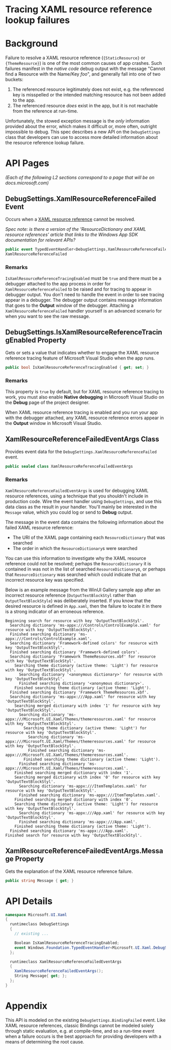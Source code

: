 Tracing XAML resource reference lookup failures
===

# Background

Failure to resolve a XAML resource reference (`{StaticResource}` or `{ThemeResource}`) is one of 
the most common causes of app crashes. Such failures manifest in the _native code_ debug output with the 
message "Cannot find a Resource with the Name/Key *foo*", and generally fall into one of two 
buckets:

1. The referenced resource legitimately does not exist, e.g. the referenced key is misspelled or 
the intended matching resource has not been added to the app.
2. The referenced resource *does* exist in the app, but it is not reachable from the reference 
at run-time.

Unfortunately, the stowed exception message is the *only* information provided about the error, 
which makes it difficult or, more often, outright impossible to debug. This spec describes a new 
API on the `DebugSettings` class that developers can use to access more detailed information about 
the resource reference lookup failure.

# API Pages

_(Each of the following L2 sections correspond to a page that will be on docs.microsoft.com)_

## DebugSettings.XamlResourceReferenceFailed Event

Occurs when a [XAML resource reference](https://learn.microsoft.com/en-us/windows/apps/design/style/xaml-resource-dictionary) cannot be resolved.

_Spec note: is there a version of the 'ResourceDictionary and XAML resource references' article that 
links to the Windows App SDK documentation for relevant APIs?_

```c#
public event TypedEventHandler<DebugSettings,XamlResourceReferenceFailedEventArgs> 
XamlResourceReferenceFailed

```

### Remarks

`IsXamlResourceReferenceTracingEnabled` must be `true` and there must be a debugger attached to 
the app process in order for `XamlResourceReferenceFailed` to be raised and for tracing to appear in 
debugger output. You don't need to handle the event in order to see tracing appear in a debugger. 
The debugger output contains message information that goes to the **Output** window of the 
debugger. Attaching a `XamlResourceReferenceFailed` handler yourself is an advanced scenario for 
when you want to see the raw message.



## DebugSettings.IsXamlResourceReferenceTracingEnabled Property

Gets or sets a value that indicates whether to engage the XAML resource reference tracing feature 
of Microsoft Visual Studio when the app runs.

```c# 
public bool IsXamlResourceReferenceTracingEnabled { get; set; }
```

### Remarks

This property is `true` by default, but for XAML resource reference tracing to work, you must also 
enable **Native debugging** in Microsoft Visual Studio on the **Debug** page of the project designer.

When XAML resource reference tracing is enabled and you run your app with the debugger attached, any 
XAML resource reference errors appear in the **Output** window in Microsoft Visual Studio.


## XamlResourceReferenceFailedEventArgs Class

Provides event data for the `DebugSettings.XamlResourceReferenceFailed` event.

```c#
public sealed class XamlResourceReferenceFailedEventArgs
```

### Remarks

`XamlResourceReferenceFailedEventArgs` is used for debugging XAML resource references, using a 
technique that you shouldn't include in production code. Wire the event handler using 
`DebugSettings`, and use this data class as the result in your handler. You'll mainly be interested
in the `Message` value, which you could log or send to **Debug** output.

The message in the event data contains the following information about the failed XAML resource 
reference:

* The URI of the XAML page containing each `ResourceDictionary` that was searched
* The order in which the `ResourceDictionary`s were searched

You can use this information to investigate why the XAML resource reference could not be resolved; 
perhaps the `ResourceDictionary` it is contained in was not in the list of searched 
`ResourceDictionary`s, or perhaps that `ResourceDictionary` was searched which could indicate that 
an incorrect resource key was specified.

Below is an example message from the WinUI Gallery sample app after an incorrect resource reference
(`OutputTextBlockStyl` rather than `OutputTextBlockStyle`) was deliberately inserted. If you know
that the desired resource is defined in `App.xaml`, then the failure to locate it in there is a
strong indicator of an erroneous reference.

```
Beginning search for resource with key 'OutputTextBlockStyl'.
  Searching dictionary 'ms-appx:///Controls/ControlExample.xaml' for resource with key 'OutputTextBlockStyl'.
  Finished searching dictionary 'ms-appx:///Controls/ControlExample.xaml'.
  Searching dictionary 'Framework-defined colors' for resource with key 'OutputTextBlockStyl'.
  Finished searching dictionary 'Framework-defined colors'.
  Searching dictionary 'Framework ThemeResources.xbf' for resource with key 'OutputTextBlockStyl'.
    Searching theme dictionary (active theme: 'Light') for resource with key 'OutputTextBlockStyl'.
      Searching dictionary '<anonymous dictionary>' for resource with key 'OutputTextBlockStyl'.
      Finished searching dictionary '<anonymous dictionary>'.
    Finished searching theme dictionary (active theme: 'Light').
  Finished searching dictionary 'Framework ThemeResources.xbf'.
  Searching dictionary 'ms-appx:///App.xaml' for resource with key 'OutputTextBlockStyl'.
    Searching merged dictionary with index '1' for resource with key 'OutputTextBlockStyl'.
      Searching dictionary 'ms-appx:///Microsoft.UI.Xaml/Themes/themeresources.xaml' for resource with key 'OutputTextBlockStyl'.
        Searching theme dictionary (active theme: 'Light') for resource with key 'OutputTextBlockStyl'.
          Searching dictionary 'ms-appx:///Microsoft.UI.Xaml/Themes/themeresources.xaml' for resource with key 'OutputTextBlockStyl'.
          Finished searching dictionary 'ms-appx:///Microsoft.UI.Xaml/Themes/themeresources.xaml'.
        Finished searching theme dictionary (active theme: 'Light').
      Finished searching dictionary 'ms-appx:///Microsoft.UI.Xaml/Themes/themeresources.xaml'.
    Finished searching merged dictionary with index '1'.
    Searching merged dictionary with index '0' for resource with key 'OutputTextBlockStyl'.
      Searching dictionary 'ms-appx:///ItemTemplates.xaml' for resource with key 'OutputTextBlockStyl'.
      Finished searching dictionary 'ms-appx:///ItemTemplates.xaml'.
    Finished searching merged dictionary with index '0'.
    Searching theme dictionary (active theme: 'Light') for resource with key 'OutputTextBlockStyl'.
      Searching dictionary 'ms-appx:///App.xaml' for resource with key 'OutputTextBlockStyl'.
      Finished searching dictionary 'ms-appx:///App.xaml'.
    Finished searching theme dictionary (active theme: 'Light').
  Finished searching dictionary 'ms-appx:///App.xaml'.
Finished search for resource with key 'OutputTextBlockStyl'.
```


## XamlResourceReferenceFailedEventArgs.Message Property

Gets the explanation of the XAML resource reference failure.

```c#
public string Message { get; }
```


# API Details
```c#
namespace Microsoft.UI.Xaml
{
  runtimeclass DebugSettings
  {
    // existing ...

    Boolean IsXamlResourceReferenceTracingEnabled;
    event Windows.Foundation.TypedEventHandler<Microsoft.UI.Xaml.DebugSettings,Microsoft.UI.Xaml.XamlResourceReferenceFailedEventArgs> XamlResourceReferenceFailed;
  };

  runtimeclass XamlResourceReferenceFailedEventArgs
  {
    XamlResourceReferenceFailedEventArgs();
    String Message{ get; };
  };
}

```


# Appendix

This API is modeled on the existing `DebugSettings.BindingFailed` event. Like XAML resource references, classic Bindings cannot be modeled solely through static evaluation, e.g. at compile-time, and so a run-time event when a failure occurs is the best approach for providing developers with a means of determining the root cause.